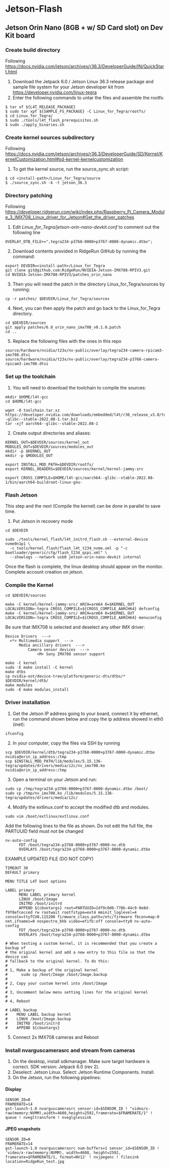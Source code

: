 # Jetson-Flash
## Jetson Orin Nano (8GB + w/ SD Card slot) on Dev Kit board

### Create build directory
Following https://docs.nvidia.com/jetson/archives/r36.3/DeveloperGuide/IN/QuickStart.html
1. Download the Jetpack 6.0 / Jetson Linux 36.3 release package and sample file system for your Jetson developer kit from https://developer.nvidia.com/linux-tegra
2. Enter the following commands to untar the files and assemble the rootfs:
```
$ tar xf ${L4T_RELEASE_PACKAGE}
$ sudo tar xpf ${SAMPLE_FS_PACKAGE} -C Linux_for_Tegra/rootfs/
$ cd Linux_for_Tegra/
$ sudo ./tools/l4t_flash_prerequisites.sh
$ sudo ./apply_binaries.sh
```

### Create kernel sources subdirectory
Following https://docs.nvidia.com/jetson/archives/r36.3/DeveloperGuide/SD/Kernel/KernelCustomization.html#sd-kernel-kernelcustomization
1. To get the kernel source, run the source_sync.sh script:
```
$ cd <install-path>/Linux_for_Tegra/source
$ ./source_sync.sh -k -t jetson_36.3
```

### Directory patching
Following https://developer.ridgerun.com/wiki/index.php/Raspberry_Pi_Camera_Module_3_IMX708_Linux_driver_for_Jetson#Get_the_driver_patches
1. Edit *Linux_for_Tegra/jetson-orin-nano-devkit.conf* to comment out the following line
```
OVERLAY_DTB_FILE+=",tegra234-p3768-0000+p3767-0000-dynamic.dtbo";
```
2. Download contents provided in RidgeRun GitHub by running the command:
```
export DEVDIR=<install-path>/Linux_for_Tegra
git clone git@github.com:RidgeRun/NVIDIA-Jetson-IMX708-RPIV3.git
cd NVIDIA-Jetson-IMX708-RPIV3/patches_orin_nano
```
3. Then you will need the patch in the directory Linux_for_Tegra/sources by running:
```
cp -r patches/ $DEVDIR/Linux_for_Tegra/sources
```
4. Next, you can then apply the patch and go back to the Linux_for_Tegra directory.
```
cd $DEVDIR/sources
git apply patches/6.0_orin_nano_imx708_v0.1.0.patch
cd ..
```
5. Replace the following files with the ones in this repo
```
source/hardware/nvidia/t23x/nv-public/overlay/tegra234-camera-rpicam3-imx708.dtsi
source/hardware/nvidia/t23x/nv-public/overlay/tegra234-p3768-camera-rpicam3-imx708.dtsi
```

### Set up the toolchain
1. You will need to download the toolchain to compile the sources:
```
mkdir $HOME/l4t-gcc
cd $HOME/l4t-gcc

wget -O toolchain.tar.xz https://developer.nvidia.com/downloads/embedded/l4t/r36_release_v3.0/toolchain/aarch64--glibc--stable-2022.08-1.tar.bz2
tar -xjf aarch64--glibc--stable-2022.08-1
```
2. Create output directories and aliases:
```
KERNEL_OUT=$DEVDIR/sources/kernel_out
MODULES_OUT=$DEVDIR/sources/modules_out
mkdir -p $KERNEL_OUT
mkdir -p $MODULES_OUT

export INSTALL_MOD_PATH=$DEVDIR/rootfs/
export KERNEL_HEADERS=$DEVDIR/sources/kernel/kernel-jammy-src

export CROSS_COMPILE=$HOME/l4t-gcc/aarch64--glibc--stable-2022.08-1/bin/aarch64-buildroot-linux-gnu-
```

### Flash Jetson
This step and the next (Compile the kernel) can be done in parallel to save time.
1. Put Jetson in recovery mode
```
cd $DEVDIR

sudo ./tools/kernel_flash/l4t_initrd_flash.sh --external-device nvme0n1p1 \
  -c tools/kernel_flash/flash_l4t_t234_nvme.xml -p "-c bootloader/generic/cfg/flash_t234_qspi.xml" \
  --showlogs --network usb0 jetson-orin-nano-devkit internal
```
Once the flash is complete, the linux desktop should appear on the monitor. Complete account creation on jetson.

### Compile the Kernel
```
cd $DEVDIR/sources

make -C kernel/kernel-jammy-src/ ARCH=arm64 O=$KERNEL_OUT LOCALVERSION=-tegra CROSS_COMPILE=${CROSS_COMPILE_AARCH64} defconfig
make -C kernel/kernel-jammy-src/ ARCH=arm64 O=$KERNEL_OUT LOCALVERSION=-tegra CROSS_COMPILE=${CROSS_COMPILE_AARCH64} menuconfig
```
Be sure that IMX708 is selected and deselect any other IMX driver:
```
Device Drivers  --->
  <*> Multimedia support  --->
      Media ancillary drivers  --->
          Camera sensor devices  --->
              <M> Sony IMX708 sensor support
```
```
make -C kernel
sudo -E make install -C kernel
make dtbs
cp nvidia-oot/device-tree/platform/generic-dts/dtbs/* $DEVDIR/kernel/dtb/
make modules
sudo -E make modules_install
```

### Driver installation
1. Get the Jetson IP address going to your board, connect it by ethernet, run the command shown below and copy the ip address showed in eth0 (inet):

```
ifconfig
```
2. In your computer, copy the files via SSH by running
```
scp $DEVDIR/kernel/dtb/tegra234-p3768-0000+p3767-0000-dynamic.dtbo nvidia@orin_ip_address:/tmp
scp $INSTALL_MOD_PATH/lib/modules/5.15.136-tegra/updates/drivers/media/i2c/nv_imx708.ko nvidia@orin_ip_address:/tmp
```
3. Open a terminal on your Jetson and run:
```
sudo cp /tmp/tegra234-p3768-0000+p3767-0000-dynamic.dtbo /boot/
sudo cp /tmp/nv_imx708.ko /lib/modules/5.15.136-tegra/updates/drivers/media/i2c/
```
4. Modify the extlinux.conf to accept the modified dtb and modules.
```
sudo vim /boot/extlinux/extlinux.conf
```
Add the following lines to the file as shown. Do not edit the full file, the PARTUUID field must not be changed
```
nv-auto-config
      FDT /boot/tegra234-p3768-0000+p3767-0000-nv.dtb
      OVERLAYS /boot/tegra234-p3768-0000+p3767-0000-dynamic.dtbo
```
EXAMPLE UPDATED FILE (DO NOT COPY)
```
TIMEOUT 30
DEFAULT primary

MENU TITLE L4T boot options

LABEL primary
      MENU LABEL primary kernel
      LINUX /boot/Image
      INITRD /boot/initrd
      APPEND ${cbootargs} root=PARTUUID=1df9c0d6-778b-44c9-9e8d-f9f0efcecced rw rootwait rootfstype=ext4 mminit_loglevel=4 console=ttyTCU0,115200 firmware_class.path=/etc/firmware fbcon=map:0 net.ifnames=0 nospectre_bhb video=efifb:off console=tty0 nv-auto-config
      FDT /boot/tegra234-p3768-0000+p3767-0000-nv.dtb
      OVERLAYS /boot/tegra234-p3768-0000+p3767-0000-dynamic.dtbo

# When testing a custom kernel, it is recommended that you create a backup of
# the original kernel and add a new entry to this file so that the device can
# fallback to the original kernel. To do this:
#
# 1, Make a backup of the original kernel
#      sudo cp /boot/Image /boot/Image.backup
#
# 2, Copy your custom kernel into /boot/Image
#
# 3, Uncomment below menu setting lines for the original kernel
#
# 4, Reboot

# LABEL backup
#    MENU LABEL backup kernel
#    LINUX /boot/Image.backup
#    INITRD /boot/initrd
#    APPEND ${cbootargs}
```
5. Connect 2x IMX708 cameras and Reboot

### Install nvarguscamerasrc and stream from cameras
1. On the desktop, install sdkmanager. Make sure target hardware is correct. SDK version: Jetpack 6.0 (rev 2).
2. Deselect: Jetson Linux. Select: Jetson Runtime Components. Install.
3. On the Jetson, run the following pipelines:
#### Display
```
SENSOR_ID=0 
FRAMERATE=14 
gst-launch-1.0 nvarguscamerasrc sensor-id=$SENSOR_ID ! "video/x-raw(memory:NVMM),width=4608,height=2592,framerate=$FRAMERATE/1" ! queue ! nvegltransform ! nveglglessink
```
#### JPEG snapshots
```
SENSOR_ID=0 
FRAMERATE=14
gst-launch-1.0 nvarguscamerasrc num-buffers=1 sensor_id=$SENSOR_ID ! 'video/x-raw(memory:NVMM), width=4608, height=2592, framerate=$FRAMERATE/1, format=NV12' ! nvjpegenc ! filesink location=RidgeRun_test.jpg
```
